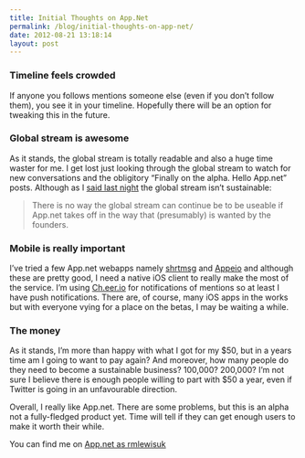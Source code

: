 ```yaml
---
title: Initial Thoughts on App.Net
permalink: /blog/initial-thoughts-on-app-net/
date: 2012-08-21 13:18:14
layout: post
---
```


### Timeline feels crowded

If anyone you follows mentions someone else (even if you don’t follow them), you see it in your timeline. Hopefully there will be an option for tweaking this in the future.

### Global stream is awesome

As it stands, the global stream is totally readable and also a huge time waster for me. I get lost just looking through the global stream to watch for new conversations and the obligitory “Finally on the alpha. Hello App.net” posts. Although as I [said last night](https://alpha.app.net/rmlewisuk/post/115687) the global stream isn’t sustainable:

> There is no way the global stream can continue be to be useable if App.net takes off in the way that (presumably) is wanted by the founders.

### Mobile is really important

I’ve tried a few App.net webapps namely [shrtmsg](http://shrtmsg.com) and [Appeio](http://appeio.com) and although these are pretty good, I need a native iOS client to really make the most of the service. I’m using [Ch.eer.io](http://ch.eer.io) for notifications of mentions so at least I have push notifications. There are, of course, many iOS apps in the works but with everyone vying for a place on the betas, I may be waiting a while.

### The money

As it stands, I’m more than happy with what I got for my $50, but in a years time am I going to want to pay again? And moreover, how many people do they need to become a sustainable business? 100,000? 200,000? I’m not sure I believe there is enough people willing to part with $50 a year, even if Twitter is going in an unfavourable direction.

Overall, I really like App.net. There are some problems, but this is an alpha not a fully-fledged product yet. Time will tell if they can get enough users to make it worth their while.

You can find me on [App.net as rmlewisuk](http://alpha.app.net/rmlewisuk)